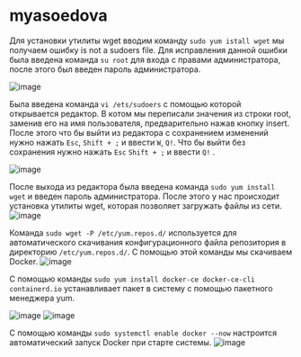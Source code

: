 # myasoedova
Для установки утилиты wget вводим команду `sudo yum istall wget` мы получаем ошибку is not a sudoers file. Для исправления данной ошибки была введена команда `su root` для входа с правами администратора, после этого был введен пароль администратора.

![image](https://github.com/user-attachments/assets/ae86b4d9-31da-421b-b5d0-8381be150399)

Была введена команда `vi /ets/sudoers` с помощью которой открывается редактор. В котом мы переписали значения из строки root, заменив его на имя пользователя, предварительно нажав кнопку insert. После этого что бы выйти из редактора с сохранением изменений нужно нажать `Esc`, `Shift + ;` и ввести `W`, `Q!`. Что бы выйти без сохранения нужно нажать `Esc` `Shift + ;` и ввести `Q!` .

![image](https://github.com/user-attachments/assets/ee5b7131-5074-4649-bd00-981b8efdf483)

После выхода из редактора была введена команда `sudo yum install wget` и введен пароль администратора. После этого у нас происходит установка утилиты wget, которая позволяет загружать файлы из сети.
![image](https://github.com/user-attachments/assets/21d51efb-75d4-44d3-9622-c30471e725ed)


Команда `sudo wget -P /etc/yum.repos.d/` используется для автоматического скачивания конфигурационного файла репозитория в директорию `/etc/yum.repos.d/`. С помощью этой команды мы скачиваем Docker.
![image](https://github.com/user-attachments/assets/00127a8e-4e93-42d6-a5d6-98c5a3584c06)

С помощью команды `sudo yum install docker-ce docker-ce-cli containerd.io` устанавливает пакет в систему с помощью пакетного менеджера yum.

![image](https://github.com/user-attachments/assets/64c82193-76bc-4b9a-a038-aeb200128d49)
![image](https://github.com/user-attachments/assets/844d4c1b-b4e7-4789-8758-f261d850cfe6)

С помощью команды `sudo systemctl enable docker --now` настроится автоматический запуск Docker при старте системы.
![image](https://github.com/user-attachments/assets/68e77201-745c-4c3f-b405-7bccfb4f3bd4)
